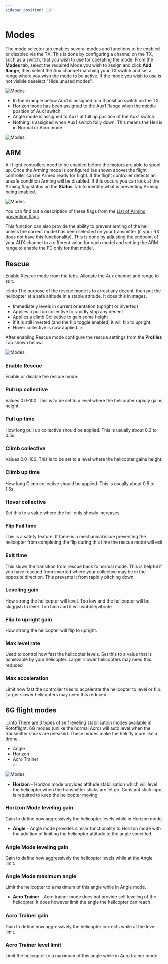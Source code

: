 ```yaml
---
sidebar_position: 110
---
```


# Modes

The mode selector tab enables several modes and functions to be enabled or disabled via the TX. This is done by configuring a channel on the TX, such as a switch, that you wish to use for operating the mode. From the **Modes** tab, select the required Mode you wish to assign and click **Add Range**, then select the Aux channel matching your TX switch and set a range where you wish the mode to be active. If the mode you wish to use is not visible deselect "Hide unused modes".

![Modes](./img/modes_1.png)

- In the example below Aux1 is assigned to a 3 position switch on the TX. 
- Horizon mode has been assigned to the Aux1 Range when the middle position of Aux1 switch.
- Angle mode is assigned to Aux1 at full up position of the Aux1 switch.
- Nothing is assigned when Aux1 switch fully down. This means the Heli is in Normal or Acro mode. 

![Modes](./img/modes_2.png)    

## ARM
All flight controllers need to be enabled before the motors are able to spool up. Once the Arming mode is configured (as shown above) the flight controller can be Armed ready for flight. If the flight controller detects an unsafe condition Arming will be disabled. If this occurs you can look at the Arming flag status on the **Status** Tab to identify what is preventing Arming being enabled.    

![Modes](./img/status_1.png)

You can find out a description of these flags from the [List of Arming prevention flags](https://github.com/betaflight/betaflight/wiki/Arming-Sequence-%26-Safety#description-of-arming-prevention-flags)


This function can also provide the ability to prevent arming of the heli unless the correct model has been selected on your transmitter (if your RX does not have this functionality). This is done by adjusting the endpoint of your AUX channel to a different value for each model and setting the ARM range to enable the FC only for that model.      

## Rescue

Enable Rescue mode from the tabs. Allocate the Aux channel and range to suit.

:::info
The purpose of the rescue mode is to arrest any decent, then put the helicopter at a safe altitude in a stable attitude. It does this in stages.   
* Immediately levels in current orientation (upright or inverted)
* Applies a pull up collective to rapidly stop any decent  
* Applies a climb Collective to gain some height
* if it is still inverted (and the flip toggle enabled) it will flip to upright.
* Hover collective is now applied.
:::

After enabling Rescue mode configure the rescue settings from the **Profiles** Tab shown below:

![Modes](./img/modes_3.png)

### Enable Rescue 
Enable or disable the rescue mode.  

### Pull up collective
Values 0.0-100. This is to be set to a level where the helicopter rapidly gains height.  

### Pull up time
How long pull up collective should be applied. This is usually about 0.3 to 0.5s

### Climb collective
Values 0.0-100. This is to be set to a level where the helicopter gains height. 

### Climb up time
How long Climb collective should be applied. This is usually about 0.5 to 1.5s

### Hover collective
Set this to a value where the heli only showly increases 

### Flip Fail time
This is a safety feature. If there is a mechanical issue preventing the helicopter from completing the flip during this time the rescue mode will exit

### Exit time
This slows the transition from rescue back to normal mode. This is helpful if you have rescued from inverted where your collective may be in the opposite direction. This prevents it from rapidly pitching down.

### Leveling gain
How strong the helicopter will level. Too low and the helicopter will be sluggish to level. Too hich and it will wobble/vibrate

### Flip to upright gain
How strong the helicopter will flip to upright.

### Max level rate
Used to control how fast the helicopter levels. Set this to a value that is achievable by your helicopter. Larger slower helicopters may need this reduced 

### Max acceleration
Limit how fast the controller tries to accelerate the helicopter to level or flip. Larger slower helicopters may need this reduced 

## 6G flight modes
:::info
There are 3 types of self leveling stabilisation modes available in Rototflight. 6G modes (unlike the normal Acro) will auto level when the transmitter sticks are released. These modes make the heli fly more like a drone.  
* Angle  
* Horizon  
* Acro Trainer  
::: 

![Modes](./img/modes_4.png)
 
* **Horizon** - Horizon mode provides attitude stabilisation which will level the helicopter when the transmitter sticks are let go. Constant stick input is required to keep the helicopter moving.  

### Horizon Mode leveling gain
Gain to define how aggressively the helicopter levels while in Horizon mode.

* **Angle** - Angle mode provides similar functionality to Horizon mode with the addition of limiting the helicopter attitude to the angle specified.  

### Angle Mode leveling gain
Gain to define how aggressively the helicopter levels while at the Angle limit.

### Angle Mode maximum angle
Limit the helicopter to a maximum of this angle while in Angle mode.

* **Acro Trainer** - Acro trainer mode does not provide self leveling of the helicopter. It does however limit the angle the helicopter can reach. 

### Acro Trainer gain
Gain to define how aggressively the helicopter corrects while at the level limit.

### Acro Trainer level limit
Limit the helicopter to a maximum of this angle while in Acro trainer mode.   



